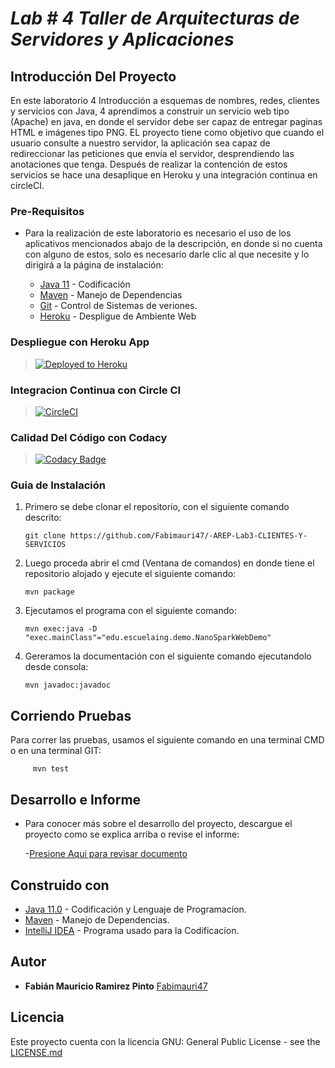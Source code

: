 # ***Lab # 4 Taller de Arquitecturas de Servidores y Aplicaciones***

## Introducción Del Proyecto

En este laboratorio 4 Introducción a esquemas de nombres, redes, clientes y servicios con Java, 4 aprendimos a construir un servicio web tipo (Apache) en java, en donde el servidor debe ser capaz de entregar paginas HTML e imágenes tipo PNG. EL proyecto tiene como objetivo que cuando el usuario consulte a nuestro servidor, la aplicación sea capaz de redireccionar las peticiones que envía el servidor, desprendiendo las anotaciones que tenga. Después de realizar la contención de estos servicios se hace una desaplique en Heroku y una integración continua en circleCI.



### Pre-Requisitos

- Para la realización de este laboratorio es necesario el uso de los aplicativos mencionados abajo de la descripción, en donde si no cuenta con alguno de estos,
       solo es necesario darle clic al que necesite y lo dirigirá a la página de instalación:


    * [Java 11](https://www.java.com/es/) - Codificación
    * [Maven](https://maven.apache.org/) - Manejo de Dependencias
    * [Git](http://git-scm.com/book/en/v2/Getting-Started-Installing-Git) - Control de Sistemas de veriones.
    * [Heroku](https://devcenter.heroku.com/articles/heroku-cli#download-and-install) - Despligue de Ambiente Web


### Despliegue con Heroku App

>[![Deployed to Heroku](https://www.herokucdn.com/deploy/button.png)](https://sheltered-woodland-90071.herokuapp.com/)


### Integracion Continua con Circle CI
>[![CircleCI](https://circleci.com/gh/The-Developers-Eci/2020-2-PROYCVDS-THE_DEVELOPERS_ECI.svg?style=svg)](https://app.circleci.com/pipelines/github/Fabimauri47/-AREP-Lab3-CLIENTES-Y-SERVICIOS)
>
### Calidad Del Código con Codacy

>[![Codacy Badge](https://app.codacy.com/project/badge/Grade/b62c449e43f24a86803f524a67d373ea)](https://app.codacy.com/gh/Fabimauri47/-AREP-Lab3-CLIENTES-Y-SERVICIOS/dashboard)

### Guia de Instalación

1. Primero se debe clonar el repositorio, con el siguiente comando descrito:

       git clone https://github.com/Fabimauri47/-AREP-Lab3-CLIENTES-Y-SERVICIOS
    

2. Luego proceda abrir el cmd (Ventana de comandos) en donde tiene el repositorio alojado y ejecute el siguiente comando:

       mvn package
    

3. Ejecutamos el programa con el siguiente comando:

       mvn exec:java -D "exec.mainClass"="edu.escuelaing.demo.NanoSparkWebDemo"
   

4. Gereramos la documentación con el siguiente comando ejecutandolo desde consola:

       mvn javadoc:javadoc
   
 

## Corriendo Pruebas

Para correr las pruebas, usamos el siguiente comando en una terminal CMD o en una terminal GIT:

         mvn test

 
## Desarrollo e Informe

- Para conocer más sobre el desarrollo del proyecto, descargue el proyecto como se explica arriba o revise el informe:

    -[Presione Aqui para revisar documento](https://github.com/Fabimauri47/-AREP-Lab4-ARQUITECTURAS-DE-SERVIDORES-DE-APLICACIONES/blob/main/Lab_4_Taller_de_Arquitecturas_de_Servidores_y_Aplicaciones.pdf)

## Construido con

* [Java 11.0](https://www.java.com/es/) - Codificación y Lenguaje de Programacíon.
* [Maven](https://maven.apache.org/) - Manejo de Dependencias.
* [IntelliJ IDEA](https://www.jetbrains.com/es-es/idea/) - Programa usado para la Codificacíon.


## Autor

* **Fabián Mauricio Ramirez Pinto** [Fabimauri47](https://github.com/Fabimauri47)


## Licencia

Este proyecto cuenta con la licencia GNU: General Public License - see the [LICENSE.md](https://github.com/Fabimauri47/AREP-Lab1-Calculadora/blob/main/LICENSE.txt) 

